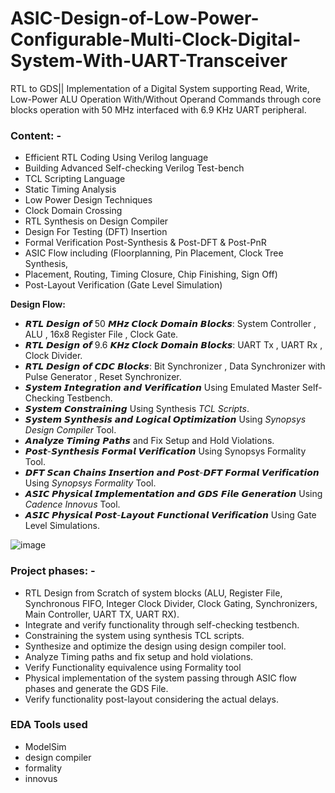 # ASIC-Design-of-Low-Power-Configurable-Multi-Clock-Digital-System-With-UART-Transceiver
RTL to GDS|| Implementation of a Digital System supporting Read, Write, Low-Power ALU Operation With/Without Operand Commands through core blocks operation with 50 MHz interfaced with 6.9 KHz UART peripheral.

###	Content: -
-	Efficient RTL Coding Using Verilog language
-	Building Advanced Self-checking Verilog Test-bench
-	TCL Scripting Language
-	Static Timing Analysis
-	Low Power Design Techniques
-	Clock Domain Crossing
-	RTL Synthesis on Design Compiler
-	Design For Testing (DFT) Insertion
-	Formal Verification Post-Synthesis & Post-DFT & Post-PnR
-	ASIC Flow including (Floorplanning, Pin Placement, Clock Tree Synthesis,      
- Placement, Routing, Timing Closure, Chip Finishing, Sign Off)
- Post-Layout Verification (Gate Level Simulation)

**Design Flow:**
- 𝙍𝙏𝙇 𝘿𝙚𝙨𝙞𝙜𝙣 𝙤𝙛 50 𝙈𝙃𝙯 𝘾𝙡𝙤𝙘𝙠 𝘿𝙤𝙢𝙖𝙞𝙣 𝘽𝙡𝙤𝙘𝙠𝙨: System Controller , ALU , 16x8 Register File , Clock Gate. 
- 𝙍𝙏𝙇 𝘿𝙚𝙨𝙞𝙜𝙣 𝙤𝙛 9.6 𝙆𝙃𝙯 𝘾𝙡𝙤𝙘𝙠 𝘿𝙤𝙢𝙖𝙞𝙣 𝘽𝙡𝙤𝙘𝙠𝙨: UART Tx , UART Rx , Clock Divider. 
- 𝙍𝙏𝙇 𝘿𝙚𝙨𝙞𝙜𝙣 𝙤𝙛 𝘾𝘿𝘾 𝘽𝙡𝙤𝙘𝙠𝙨: Bit Synchronizer , Data Synchronizer with Pulse Generator , Reset Synchronizer. 
- 𝙎𝙮𝙨𝙩𝙚𝙢 𝙄𝙣𝙩𝙚𝙜𝙧𝙖𝙩𝙞𝙤𝙣 𝙖𝙣𝙙 𝙑𝙚𝙧𝙞𝙛𝙞𝙘𝙖𝙩𝙞𝙤𝙣 Using Emulated Master Self-Checking Testbench. 
- 𝙎𝙮𝙨𝙩𝙚𝙢 𝘾𝙤𝙣𝙨𝙩𝙧𝙖𝙞𝙣𝙞𝙣𝙜 Using Synthesis *TCL Scripts*. 
- 𝙎𝙮𝙨𝙩𝙚𝙢 𝙎𝙮𝙣𝙩𝙝𝙚𝙨𝙞𝙨 𝙖𝙣𝙙 𝙇𝙤𝙜𝙞𝙘𝙖𝙡 𝙊𝙥𝙩𝙞𝙢𝙞𝙯𝙖𝙩𝙞𝙤𝙣 Using *Synopsys Design Compiler* Tool. 
- 𝘼𝙣𝙖𝙡𝙮𝙯𝙚 𝙏𝙞𝙢𝙞𝙣𝙜 𝙋𝙖𝙩𝙝𝙨 and Fix Setup and Hold Violations. 
- 𝙋𝙤𝙨𝙩-𝙎𝙮𝙣𝙩𝙝𝙚𝙨𝙞𝙨 𝙁𝙤𝙧𝙢𝙖𝙡 𝙑𝙚𝙧𝙞𝙛𝙞𝙘𝙖𝙩𝙞𝙤𝙣 Using Synopsys Formality Tool. 
- 𝘿𝙁𝙏 𝙎𝙘𝙖𝙣 𝘾𝙝𝙖𝙞𝙣𝙨 𝙄𝙣𝙨𝙚𝙧𝙩𝙞𝙤𝙣 𝙖𝙣𝙙 𝙋𝙤𝙨𝙩-𝘿𝙁𝙏 𝙁𝙤𝙧𝙢𝙖𝙡 𝙑𝙚𝙧𝙞𝙛𝙞𝙘𝙖𝙩𝙞𝙤𝙣 Using *Synopsys Formality* Tool. 
- 𝘼𝙎𝙄𝘾 𝙋𝙝𝙮𝙨𝙞𝙘𝙖𝙡 𝙄𝙢𝙥𝙡𝙚𝙢𝙚𝙣𝙩𝙖𝙩𝙞𝙤𝙣 𝙖𝙣𝙙 𝙂𝘿𝙎 𝙁𝙞𝙡𝙚 𝙂𝙚𝙣𝙚𝙧𝙖𝙩𝙞𝙤𝙣 Using *Cadence Innovus* Tool. 
- 𝘼𝙎𝙄𝘾 𝙋𝙝𝙮𝙨𝙞𝙘𝙖𝙡 𝙋𝙤𝙨𝙩-𝙇𝙖𝙮𝙤𝙪𝙩 𝙁𝙪𝙣𝙘𝙩𝙞𝙤𝙣𝙖𝙡 𝙑𝙚𝙧𝙞𝙛𝙞𝙘𝙖𝙩𝙞𝙤𝙣 Using Gate Level Simulations.


![image](https://github.com/mohos455/ASIC-Design-of-Low-Power-Configurable-Multi-Clock-Digital-System-With-UART-Transceiver/assets/106884579/0fdafa94-aa3a-41c5-9600-ea9615b7f77f)


### Project phases: -
-	RTL Design from Scratch of system blocks (ALU, Register File, Synchronous FIFO, Integer Clock Divider, Clock Gating, Synchronizers, Main Controller, UART TX, UART RX).
- Integrate and verify functionality through self-checking testbench. 
- Constraining the system using synthesis TCL scripts.
- 	Synthesize and optimize the design using design compiler tool.
- Analyze Timing paths and fix setup and hold violations.
- 	Verify Functionality equivalence using Formality tool
- Physical implementation of the system passing through ASIC flow phases and generate the GDS File.
- Verify functionality post-layout considering the actual delays. 

### EDA Tools used
- ModelSim
- design compiler 
- formality 
- innovus 
